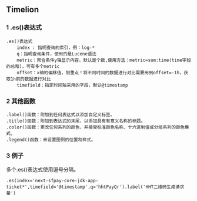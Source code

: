 ## Timelion



### 1 .es()表达式

```
.es()表达式
	index : 指明查询的索引，例：log-*
	q：指明查询条件，使用的是Lucene语法
	metric：聚合条件y轴显示内容，默认是个数,使用方法：metric=sum:time(time字段的总和)，可有多个metric
	offset：x轴的偏移值，划重点！将不同时间的数据进行对比需要用到offset=-1h，获取1h前的数据进行对比
	timefield：指定时间轴采用的字段，默认@timestamp
```



### 2 其他函数

```
.label()函数：附加到任何表达式以添加自定义标签。
.title()函数：附加到表达式的末尾，以添加具有有意义名称的标题。
.color()函数：更改任何系列的颜色，并接受标准颜色名称、十六进制值或分组系列的颜色模式。
.legend()函数：来设置图例的位置和样式。
```



### 3 例子

多个.es()表达式使用逗号分隔。

```
.es(index='next-sfpay-core-jdk-app-ticket*',timefield='@timestamp',q='hhtPayQr').label('HHT二维码生成请求量')
```

